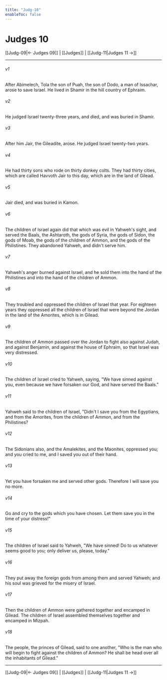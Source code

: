 ```yaml
---
title: "Judg-10"
enableToc: false
---
```

# Judges 10

[[Judg-09|← Judges 09]] | [[Judges]] | [[Judg-11|Judges 11 →]]
***



###### v1 
After Abimelech, Tola the son of Puah, the son of Dodo, a man of Issachar, arose to save Israel. He lived in Shamir in the hill country of Ephraim. 

###### v2 
He judged Israel twenty-three years, and died, and was buried in Shamir. 

###### v3 
After him Jair, the Gileadite, arose. He judged Israel twenty-two years. 

###### v4 
He had thirty sons who rode on thirty donkey colts. They had thirty cities, which are called Havvoth Jair to this day, which are in the land of Gilead. 

###### v5 
Jair died, and was buried in Kamon. 

###### v6 
The children of Israel again did that which was evil in Yahweh's sight, and served the Baals, the Ashtaroth, the gods of Syria, the gods of Sidon, the gods of Moab, the gods of the children of Ammon, and the gods of the Philistines. They abandoned Yahweh, and didn't serve him. 

###### v7 
Yahweh's anger burned against Israel, and he sold them into the hand of the Philistines and into the hand of the children of Ammon. 

###### v8 
They troubled and oppressed the children of Israel that year. For eighteen years they oppressed all the children of Israel that were beyond the Jordan in the land of the Amorites, which is in Gilead. 

###### v9 
The children of Ammon passed over the Jordan to fight also against Judah, and against Benjamin, and against the house of Ephraim, so that Israel was very distressed. 

###### v10 
The children of Israel cried to Yahweh, saying, "We have sinned against you, even because we have forsaken our God, and have served the Baals." 

###### v11 
Yahweh said to the children of Israel, "Didn't I save you from the Egyptians, and from the Amorites, from the children of Ammon, and from the Philistines? 

###### v12 
The Sidonians also, and the Amalekites, and the Maonites, oppressed you; and you cried to me, and I saved you out of their hand. 

###### v13 
Yet you have forsaken me and served other gods. Therefore I will save you no more. 

###### v14 
Go and cry to the gods which you have chosen. Let them save you in the time of your distress!" 

###### v15 
The children of Israel said to Yahweh, "We have sinned! Do to us whatever seems good to you; only deliver us, please, today." 

###### v16 
They put away the foreign gods from among them and served Yahweh; and his soul was grieved for the misery of Israel. 

###### v17 
Then the children of Ammon were gathered together and encamped in Gilead. The children of Israel assembled themselves together and encamped in Mizpah. 

###### v18 
The people, the princes of Gilead, said to one another, "Who is the man who will begin to fight against the children of Ammon? He shall be head over all the inhabitants of Gilead."

***
[[Judg-09|← Judges 09]] | [[Judges]] | [[Judg-11|Judges 11 →]]
